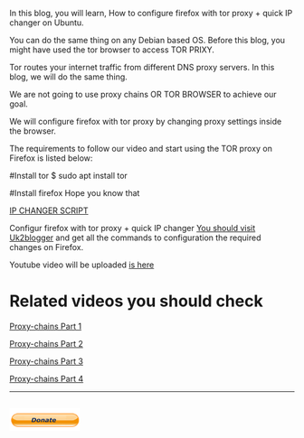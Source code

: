 In this blog, you will learn, How to configure firefox with tor proxy + quick IP changer on Ubuntu. 

You can do the same thing on any Debian based OS. Before this blog, you might have used the tor browser to access TOR PRIXY. 

Tor routes your internet traffic from different DNS proxy servers. In this blog, we will do the same thing. 

We are not going to use proxy chains OR TOR BROWSER to achieve our goal. 

We will configure firefox with tor proxy by changing proxy settings inside the browser.

The requirements to follow our video and start using the TOR proxy on Firefox is listed below:

#Install tor 
$ sudo apt install tor

#Install firefox
Hope you know that

<a href="https://raw.githubusercontent.com/efxtv/TorServiceFirefoxNetwork/main/Run.sh" target="_blank">IP CHANGER SCRIPT</a> 

Configur firefox with tor proxy + quick IP changer <a href="https://uk2blogger.blogspot.com/2021/01/mozilla-firefox-proxy-settings-with-tor.html" target="_blank">You should visit Uk2blogger</a> and get all the commands to configuration the required changes on Firefox.

Youtube video will be uploaded <a href="https://youtu.be/3dSSdt-r_yw" target="_blank">is here</a>


# Related videos you should check
<a href="https://youtu.be/ovZ4dh1SThI" target="_blank">Proxy-chains Part 1</a>

<a href="https://youtu.be/6aS8-vwG7Pg" target="_blank">Proxy-chains Part 2</a>

<a href="https://youtu.be/9hwCh47z7Ek" target="_blank">Proxy-chains Part 3</a>

<a href="https://youtu.be/VlKZUs_Hf3c" target="_blank">Proxy-chains Part 4</a>

---------------------------------------

<a href="https://paypal.me/efxtv"><img src="https://raw.githubusercontent.com/efxtv/efxtv/master/assets/donate-efx-tv.png" alt="Paypal" width="125" height="40"></a>
---------------------------------------
